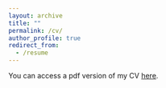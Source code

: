 ```yaml
---
layout: archive
title: ""
permalink: /cv/
author_profile: true
redirect_from:
  - /resume
---
```


You can access a pdf version of my CV [here](/files/pdf/CV_julian_marcoux.pdf). 
